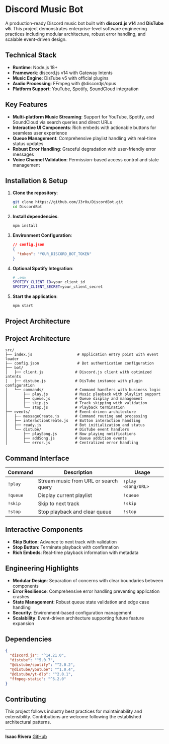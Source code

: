 # Discord Music Bot

A production-ready Discord music bot built with **discord.js v14** and **DisTube v5**. This project demonstrates enterprise-level software engineering practices including modular architecture, robust error handling, and scalable event-driven design.

## Technical Stack

- **Runtime**: Node.js 18+
- **Framework**: discord.js v14 with Gateway Intents
- **Music Engine**: DisTube v5 with official plugins
- **Audio Processing**: FFmpeg with @discordjs/opus
- **Platform Support**: YouTube, Spotify, SoundCloud integration

## Key Features

- **Multi-platform Music Streaming**: Support for YouTube, Spotify, and SoundCloud via search queries and direct URLs
- **Interactive UI Components**: Rich embeds with actionable buttons for seamless user experience
- **Queue Management**: Comprehensive playlist handling with real-time status updates
- **Robust Error Handling**: Graceful degradation with user-friendly error messages
- **Voice Channel Validation**: Permission-based access control and state management

## Installation & Setup

1. **Clone the repository**:
   ```bash
   git clone https://github.com/J3r0x/DiscordBot.git
   cd DiscordBot
   ```

2. **Install dependencies**:
   ```bash
   npm install
   ```

3. **Environment Configuration**:
   ```json
   // config.json
   {
     "token": "YOUR_DISCORD_BOT_TOKEN"
   }
   ```

4. **Optional Spotify Integration**:
   ```bash
   # .env
   SPOTIFY_CLIENT_ID=your_client_id
   SPOTIFY_CLIENT_SECRET=your_client_secret
   ```

5. **Start the application**:
   ```bash
   npm start
   ```

## Project Architecture

## Project Architecture

```
src/
├── index.js                    # Application entry point with event loader
├── config.json                 # Bot authentication configuration
├── bot/
│   ├── client.js              # Discord.js client with optimized intents
│   ├── distube.js             # DisTube instance with plugin configuration
│   └── commands/              # Command handlers with business logic
│       ├── play.js            # Music playback with playlist support
│       ├── queue.js           # Queue display and management
│       ├── skip.js            # Track skipping with validation
│       └── stop.js            # Playback termination
├── events/                    # Event-driven architecture
│   ├── messageCreate.js       # Command routing and processing
│   ├── interactionCreate.js   # Button interaction handling
│   ├── ready.js               # Bot initialization and status
│   └── distube/               # DisTube event handlers
│       ├── playSong.js        # Now playing notifications
│       ├── addSong.js         # Queue addition events
│       └── error.js           # Centralized error handling
```

## Command Interface

| Command | Description | Usage |
|---------|-------------|-------|
| `!play` | Stream music from URL or search query | `!play <song/URL>` |
| `!queue` | Display current playlist | `!queue` |
| `!skip` | Skip to next track | `!skip` |
| `!stop` | Stop playback and clear queue | `!stop` |

## Interactive Components

- **Skip Button**: Advance to next track with validation
- **Stop Button**: Terminate playback with confirmation
- **Rich Embeds**: Real-time playback information with metadata

## Engineering Highlights

- **Modular Design**: Separation of concerns with clear boundaries between components
- **Error Resilience**: Comprehensive error handling preventing application crashes
- **State Management**: Robust queue state validation and edge case handling
- **Security**: Environment-based configuration management
- **Scalability**: Event-driven architecture supporting future feature expansion

## Dependencies

```json
{
  "discord.js": "^14.21.0",
  "distube": "^5.0.7",
  "@distube/spotify": "^2.0.2",
  "@distube/youtube": "^1.0.4",
  "@distube/yt-dlp": "^2.0.1",
  "ffmpeg-static": "^5.2.0"
}
```

## Contributing

This project follows industry best practices for maintainability and extensibility. Contributions are welcome following the established architectural patterns.

---

**Isaac Rivera** 
[GitHub](https://github.com/J3r0x)

